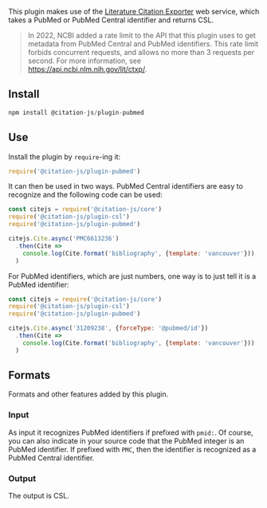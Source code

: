 This plugin makes use of the [Literature Citation Exporter](https://api.ncbi.nlm.nih.gov/lit/ctxp) web service,
which takes a PubMed or PubMed Central identifier and returns CSL.

> In 2022, NCBI added a rate limit to the API that this plugin uses to get metadata
> from PubMed Central and PubMed identifiers. This rate limit forbids concurrent
> requests, and allows no more than 3 requests per second. For more information,
> see https://api.ncbi.nlm.nih.gov/lit/ctxp/.

## Install

```js
npm install @citation-js/plugin-pubmed
```

## Use

Install the plugin by `require`-ing it:

```js
require('@citation-js/plugin-pubmed')
```

It can then be used in two ways. PubMed Central identifiers are easy to recognize
and the following code can be used:

```js
const citejs = require('@citation-js/core')
require('@citation-js/plugin-csl')
require('@citation-js/plugin-pubmed')

citejs.Cite.async('PMC6613236')
  .then(Cite =>
    console.log(Cite.format('bibliography', {template: 'vancouver'}))
  )

```

For PubMed identifiers, which are just numbers, one way is to just tell it is a
PubMed identifier:

```js
const citejs = require('@citation-js/core')
require('@citation-js/plugin-csl')
require('@citation-js/plugin-pubmed')

citejs.Cite.async('31209238', {forceType: '@pubmed/id'})
  .then(Cite =>
    console.log(Cite.format('bibliography', {template: 'vancouver'}))
  )
```

## Formats

Formats and other features added by this plugin.

### Input

As input it recognizes PubMed identifiers if prefixed with `pmid:`. Of course, you can also indicate in your
source code that the PubMed integer is an PubMed identifier. If prefixed with `PMC`, then the identifier
is recognized as a PubMed Central identifier.

### Output

The output is CSL.

